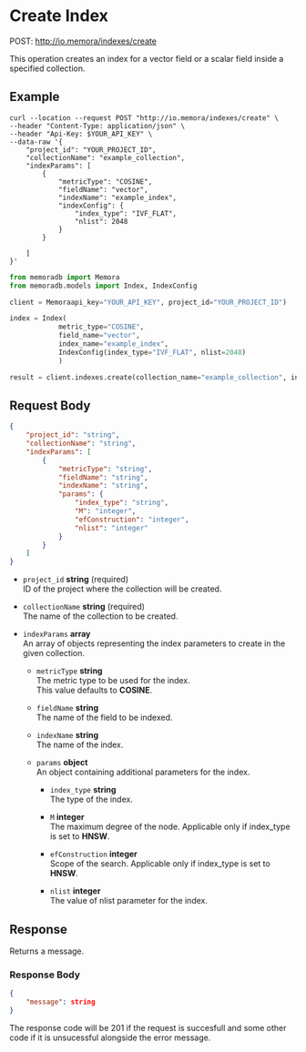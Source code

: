 # Create Index

POST: http://io.memora/indexes/create

This operation creates an index for a vector field or a scalar field inside a specified collection.

## Example

```shell
curl --location --request POST "http://io.memora/indexes/create" \
--header "Content-Type: application/json" \
--header "Api-Key: $YOUR_API_KEY" \
--data-raw '{
    "project_id": "YOUR_PROJECT_ID",
    "collectionName": "example_collection",
    "indexParams": [
        {
            "metricType": "COSINE",
            "fieldName": "vector",
            "indexName": "example_index",
            "indexConfig": {
                "index_type": "IVF_FLAT",
                "nlist": 2048
            }
        }
    
    ]
}'
```
```python
from memoradb import Memora
from memoradb.models import Index, IndexConfig

client = Memoraapi_key="YOUR_API_KEY", project_id="YOUR_PROJECT_ID")

index = Index(
            metric_type="COSINE",
            field_name="vector",
            index_name="example_index",
            IndexConfig(index_type="IVF_FLAT", nlist=2048)
            )

result = client.indexes.create(collection_name="example_collection", index_params=[index])
```
## Request Body

```json
{
    "project_id": "string",
    "collectionName": "string",
    "indexParams": [
        {
            "metricType": "string",
            "fieldName": "string",
            "indexName": "string",
            "params": {
                "index_type": "string",
                "M": "integer",
                "efConstruction": "integer",
                "nlist": "integer"
            }
        }
    ]
}
```

- `project_id` __string__ (required)</br> ID of the project where the collection will be created.

- `collectionName` __string__ (required)</br>The name of the collection to be created.

- `indexParams` __array__ </br>An array of objects representing the index parameters to create in the given collection.

    - `metricType` __string__ </br>The metric type to be used for the index. </br> This value defaults to **COSINE**.

    - `fieldName` __string__ </br>The name of the field to be indexed.

    - `indexName` __string__ </br>The name of the index.

    - `params` __object__ </br>An object containing additional parameters for the index.

        - `index_type` __string__ </br>The type of the index.

        - `M` __integer__ </br>The maximum degree of the node. Applicable only if index_type is set to **HNSW**.

        - `efConstruction` __integer__ </br> Scope of the search. Applicable only if index_type is set to **HNSW**.

        - `nlist` __integer__ </br>The value of nlist parameter for the index.


## Response

Returns a message.

### Response Body

```json
{
    "message": string
}
```

The response code will be 201 if the request is succesfull and some other code if it is unsucessful alongside the error message.
